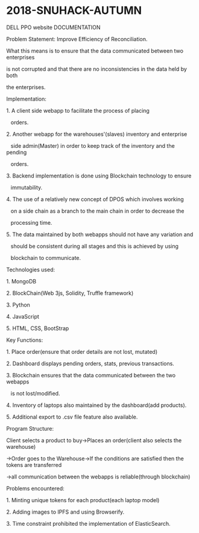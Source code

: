 # 2018-SNUHACK-AUTUMN
DELL PPO website 
DOCUMENTATION

Problem Statement: Improve Efficiency of Reconciliation.

What this means is to ensure that the data communicated between two enterprises

is not corrupted and that there are no inconsistencies in the data held by both

the enterprises.

Implementation:

1\. A client side webapp to facilitate the process of placing

   orders. 

2\. Another webapp for the warehouses'(slaves) inventory and enterprise

   side admin(Master) in order to keep track of the inventory and the pending

   orders.

3\. Backend implementation is done using Blockchain technology to ensure

   immutability.

4\. The use of a relatively new concept of DPOS which involves working

   on a side chain as a branch to the main chain in order to decrease the 

   processing time.

5\. The data maintained by both webapps should not have any variation and 

   should be consistent during all stages and this is achieved by using 

   blockchain to communicate.

Technologies used: 

1\. MongoDB

2\. BlockChain(Web 3js, Solidity, Truffle framework)

3\. Python

4\. JavaScript

5\. HTML, CSS, BootStrap

Key Functions: 

1\. Place order(ensure that order details are not lost, mutated)

2\. Dashboard displays pending orders, stats, previous transactions.

3\. Blockchain ensures that the data communicated between the two webapps

   is not lost/modified.

4\. Inventory of laptops also maintained by the dashboard(add products).

5\. Additional export to .csv file feature also available.

Program Structure:

Client selects a product to buy->Places an order(client also selects the warehouse)

->Order goes to the Warehouse->If the conditions are satisfied then the tokens are transferred

->all communication between the webapps is reliable(through blockchain)

Problems encountered:

1\. Minting unique tokens for each product(each laptop model)

2\. Adding images to IPFS and using Browserify.

3\. Time constraint prohibited the implementation of ElasticSearch.
